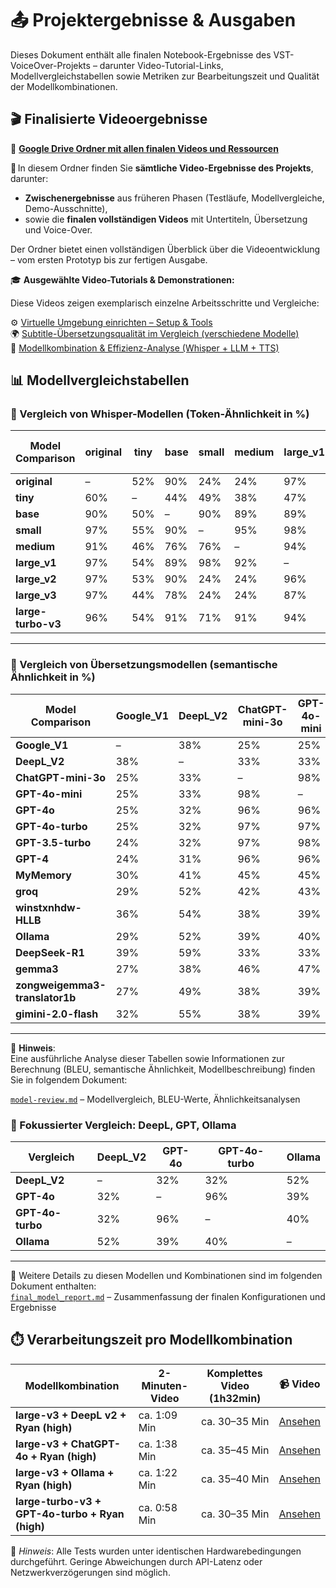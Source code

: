 # 📤 Projektergebnisse & Ausgaben

Dieses Dokument enthält alle finalen Notebook-Ergebnisse des VST-VoiceOver-Projekts – darunter Video-Tutorial-Links, Modellvergleichstabellen sowie Metriken zur Bearbeitungszeit und Qualität der Modellkombinationen.

## 🎬 Finalisierte Videoergebnisse

🔗 **[Google Drive Ordner mit allen finalen Videos und Ressourcen](https://drive.google.com/drive/folders/1KXznx-bg6Pmnlr_pAbKOwNmhASIdBPAL?usp=share_link)**

📁 In diesem Ordner finden Sie **sämtliche Video-Ergebnisse des Projekts**, darunter:
- **Zwischenergebnisse** aus früheren Phasen (Testläufe, Modellvergleiche, Demo-Ausschnitte),
- sowie die **finalen vollständigen Videos** mit Untertiteln, Übersetzung und Voice-Over.

Der Ordner bietet einen vollständigen Überblick über die Videoentwicklung – vom ersten Prototyp bis zur fertigen Ausgabe.

🎓 **Ausgewählte Video-Tutorials & Demonstrationen:**

Diese Videos zeigen exemplarisch einzelne Arbeitsschritte und Vergleiche:

 ⚙️ [Virtuelle Umgebung einrichten – Setup & Tools](https://drive.google.com/file/d/1RoyXf4FDxZIa9Gde1hceD43GZVwC9oqv/view?usp=share_link)  
 🌍 [Subtitle-Übersetzungsqualität im Vergleich (verschiedene Modelle)](https://drive.google.com/file/d/1vi-e3clKKQ7ZUlbXP7fCGPqivJwG85Cs/view?usp=share_link)  
 🧠 [Modellkombination & Effizienz-Analyse (Whisper + LLM + TTS)](https://drive.google.com/file/d/1Hg_6gudhIM8lx3delWXmFNXwXTLktbEL/view?usp=share_link)

## 📊 Modellvergleichstabellen
### 🔁 Vergleich von Whisper-Modellen (Token-Ähnlichkeit in %)

| Model Comparison | original | tiny | base | small | medium | large_v1 | large_v2 | large_v3 | large-turbo-v3 |
|----|----|----|----|----|----|----|----|----|----|
| **original** | – | 52% | 90% | 24% | 24% | 97% | 97% | 97% | 96% |
| **tiny** | 60% | – | 44% | 49% | 38% | 47% | 51% | 35% | 46% |
| **base** | 90% | 50% | – | 90% | 89% | 89% | 89% | 91% | 92% |
| **small** | 97% | 55% | 90% | – | 95% | 98% | 96% | 84% | 92% |
| **medium** | 91% | 46% | 76% | 76% | – | 94% | 91% | 77% | 89% |
| **large_v1** | 97% | 54% | 89% | 98% | 92% | – | 96% | 96% | 94% |
| **large_v2** | 97% | 53% | 90% | 24% | 24% | 96% | – | 98% | 97% |
| **large_v3** | 97% | 44% | 78% | 24% | 24% | 87% | 98% | – | 94% |
| **large-turbo-v3** | 96% | 54% | 91% | 71% | 91% | 94% | 97% | 97% | – |

---
### 🔁 Vergleich von Übersetzungsmodellen (semantische Ähnlichkeit in %)

| Model Comparison | Google_V1 | DeepL_V2 | ChatGPT-mini-3o | GPT-4o-mini | GPT-4o | GPT-4o-turbo | GPT-3.5-turbo | GPT-4 | MyMemory | groq | winstxnhdw-HLLB | Ollama | DeepSeek-R1 | gemma3 | zongweigemma3-translator1b | gimini-2.0-flash |
|----|----|----|----|----|----|----|----|----|----|----|----|----|----|----|----|----|
| **Google_V1** | – | 38% | 25% | 25% | 25% | 25% | 24% | 24% | 30% | 29% | 36% | 29% | 39% | 27% | 27% | 32% |
| **DeepL_V2** | 38% | – | 33% | 33% | 32% | 32% | 32% | 31% | 41% | 52% | 54% | 52% | 59% | 38% | 49% | 55% |
| **ChatGPT-mini-3o** | 25% | 33% | – | 98% | 96% | 97% | 97% | 96% | 45% | 42% | 38% | 39% | 33% | 46% | 38% | 38% |
| **GPT-4o-mini** | 25% | 33% | 98% | – | 96% | 97% | 98% | 96% | 45% | 43% | 39% | 40% | 33% | 47% | 39% | 39% |
| **GPT-4o** | 25% | 32% | 96% | 96% | – | 96% | 96% | 97% | 43% | 41% | 38% | 39% | 32% | 45% | 38% | 38% |
| **GPT-4o-turbo** | 25% | 32% | 97% | 97% | 96% | – | 97% | 98% | 44% | 42% | 38% | 40% | 31% | 47% | 39% | 39% |
| **GPT-3.5-turbo** | 24% | 32% | 97% | 98% | 96% | 97% | – | 96% | 44% | 43% | 38% | 39% | 32% | 46% | 38% | 38% |
| **GPT-4** | 24% | 31% | 96% | 96% | 97% | 98% | 96% | – | 44% | 41% | 37% | 39% | 32% | 46% | 39% | 39% |
| **MyMemory** | 30% | 41% | 45% | 45% | 43% | 44% | 44% | 44% | – | 61% | 37% | 47% | 40% | 88% | 48% | 58% |
| **groq** | 29% | 52% | 42% | 43% | 41% | 42% | 43% | 41% | 61% | – | 40% | 63% | 51% | 59% | 61% | 72% |
| **winstxnhdw-HLLB** | 36% | 54% | 38% | 39% | 38% | 38% | 38% | 37% | 37% | 40% | – | 42% | 64% | 36% | 41% | 41% |
| **Ollama** | 29% | 52% | 39% | 40% | 39% | 40% | 39% | 39% | 47% | 63% | 42% | – | 57% | 47% | 84% | 46% |
| **DeepSeek-R1** | 39% | 59% | 33% | 33% | 32% | 31% | 32% | 32% | 40% | 51% | 64% | 57% | – | 38% | 56% | 50% |
| **gemma3** | 27% | 38% | 46% | 47% | 45% | 47% | 46% | 46% | 88% | 59% | 36% | 47% | 38% | – | 47% | 57% |
| **zongweigemma3-translator1b** | 27% | 49% | 38% | 39% | 38% | 39% | 38% | 39% | 48% | 61% | 41% | 84% | 56% | 47% | – | 49% |
| **gimini-2.0-flash** | 32% | 55% | 38% | 39% | 38% | 39% | 38% | 39% | 58% | 72% | 41% | 46% | 50% | 57% | 49% | – |

---
📌 **Hinweis**:  
Eine ausführliche Analyse dieser Tabellen sowie Informationen zur Berechnung (BLEU, semantische Ähnlichkeit, Modellbeschreibung) finden Sie in folgendem Dokument:

[`model-review.md`](/model-review.md) – Modellvergleich, BLEU-Werte, Ähnlichkeitsanalysen
### 🔁 Fokussierter Vergleich: DeepL, GPT, Ollama

| Vergleich          | DeepL_V2 | GPT-4o | GPT-4o-turbo | Ollama |
|--------------------|----------|--------|---------------|--------|
| **DeepL_V2**       | –        | 32%    | 32%           | 52%    |
| **GPT-4o**         | 32%      | –      | 96%           | 39%    |
| **GPT-4o-turbo**   | 32%      | 96%    | –             | 40%    |
| **Ollama**         | 52%      | 39%    | 40%           | –      |

---
📌 Weitere Details zu diesen Modellen und Kombinationen sind im folgenden Dokument enthalten:  
[`final_model_report.md`](/final_model_report.md) – Zusammenfassung der finalen Konfigurationen und Ergebnisse
## ⏱️ Verarbeitungszeit pro Modellkombination

| Modellkombination                                                                      | 2-Minuten-Video | Komplettes Video (1h32min) | 📹 Video |
|----------------------------------------------------------------------------------------|------------------|-----------------------------|----------|
| **large-v3 + DeepL v2 + Ryan (high)**                                                  | ca. 1:09 Min     | ca. 30–35 Min              | [Ansehen](https://drive.google.com/file/d/1t_GF1Qso9jOx3YRQuOhMLmGSfF3m-MBy/view?usp=share_link) |
| **large-v3 + ChatGPT-4o + Ryan (high)**                                                | ca. 1:38 Min     | ca. 35–45 Min              | [Ansehen](https://drive.google.com/file/d/1tsnawjBw6D0WD4W0GRIi518aNNvKXwlN/view?usp=share_link) |
| **large-v3 + Ollama + Ryan (high)**                                                    | ca. 1:22 Min     | ca. 35–40 Min              | [Ansehen](https://drive.google.com/file/d/17DEixQwxpGvJSezbK9WuWOiBYPmL9c-u/view?usp=share_link) |
| **large-turbo-v3 + GPT-4o-turbo + Ryan (high)**                                        | ca. 0:58 Min     | ca. 30–35 Min              | [Ansehen](https://drive.google.com/file/d/1DJxSL46ZbDsopCWV2xVP-4IO-q-MlpXX/view?usp=share_link) |


📌 *Hinweis*: Alle Tests wurden unter identischen Hardwarebedingungen durchgeführt. Geringe Abweichungen durch API-Latenz oder Netzwerkverzögerungen sind möglich.
